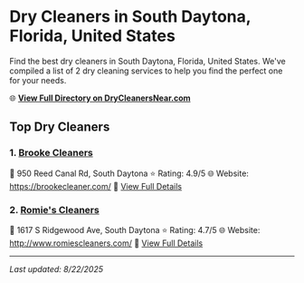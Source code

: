 # Dry Cleaners in South Daytona, Florida, United States

Find the best dry cleaners in South Daytona, Florida, United States. We've compiled a list of 2 dry cleaning services to help you find the perfect one for your needs.

🌐 **[View Full Directory on DryCleanersNear.com](https://drycleanersnear.com/city/US/Florida/South%20Daytona)**

## Top Dry Cleaners

### 1. [Brooke Cleaners](https://drycleanersnear.com/dryCleaner/6885889aaef64230e206b1f8/brooke-cleaners)
📍 950 Reed Canal Rd, South Daytona
⭐ Rating: 4.9/5
🌐 Website: https://brookecleaner.com/
🔗 [View Full Details](https://drycleanersnear.com/dryCleaner/6885889aaef64230e206b1f8/brooke-cleaners)

### 2. [Romie's Cleaners](https://drycleanersnear.com/dryCleaner/68858864aef64230e206b049/romie-s-cleaners)
📍 1617 S Ridgewood Ave, South Daytona
⭐ Rating: 4.7/5
🌐 Website: http://www.romiescleaners.com/
🔗 [View Full Details](https://drycleanersnear.com/dryCleaner/68858864aef64230e206b049/romie-s-cleaners)


---

*Last updated: 8/22/2025*
